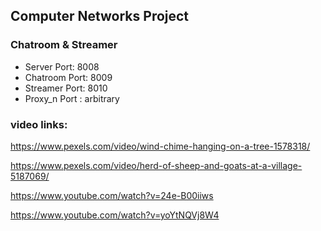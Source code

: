 ## Computer Networks Project

### Chatroom & Streamer

+ Server Port: 8008
+ Chatroom Port: 8009
+ Streamer Port: 8010
+ Proxy_n Port : arbitrary


### video links:

https://www.pexels.com/video/wind-chime-hanging-on-a-tree-1578318/

https://www.pexels.com/video/herd-of-sheep-and-goats-at-a-village-5187069/

https://www.youtube.com/watch?v=24e-B00iiws

https://www.youtube.com/watch?v=yoYtNQVj8W4
